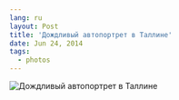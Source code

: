 ```yaml
---
lang: ru
layout: Post
title: 'Дождливый автопортрет в Таллине'
date: Jun 24, 2014
tags:
  - photos
---
```


![Дождливый автопортрет в Таллине](photo://2013-07-30_2172_Artem_Sapegin)
